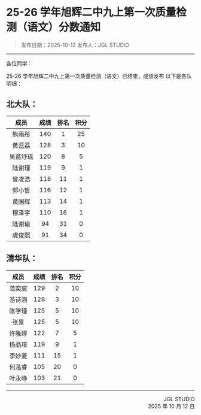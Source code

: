 # 25-26 学年旭辉二中九上第一次质量检测（语文）分数通知

> 发布日期：2025-10-12
> 发布人：JGL STUDIO
---

各位同学：

25-26 学年旭辉二中九上第一次质量检测（语文）已结束，成绩发布
以下是各队明细：

## 北大队：

|       成员       | 成绩  | 排名 | 积分 |
|:--------------:|:---:|:--:|:--:|
| 熊雨彤 <!--top--> | 140 | 1  | 25 |
|      黄蕊荔       | 128 | 3  | 10 |
|      吴葛纾瑶      | 120 | 8  | 5  |
|      陆谢瑾       | 119 | 9  | 1  |
|      曾凌浩       | 118 | 11 | 1  |
|      郭小皙       | 116 | 12 | 1  |
|      黄国辉       | 113 | 14 | 1  |
|      穆泽宇       | 110 | 16 | 1  |
|      陆谢瑜       | 94  | 31 | 0  |
|      虞俊熙       | 91  | 34 | 0  |

## 清华队：

|  成员  | 成绩  | 排名 | 积分 |
|:----:|:---:|:--:|:--:|
| 范奕宸  | 129 | 2  | 10 |
| 游诗涵  | 128 | 3  | 10 |
| 陈学瑾  | 125 | 5  | 10 |
|  张景  | 125 | 5  | 10 |
| 许雅婷  | 122 | 7  | 5  |
| 杨品瑄  | 119 | 9  | 1  |
| 李妙菱  | 111 | 15 | 1  |
| 何泓睿  | 105 | 20 | 0  |
| 叶永峥  | 103 | 21 | 0  |

---

<div style="text-align:right" class="text-sm text-gray-600 mt-6">
JGL STUDIO<br/>
2025 年 10 月 12 日
</div>
